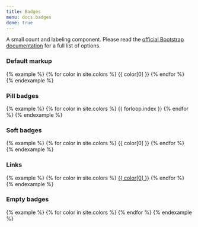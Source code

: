 ```yaml
---
title: Badges
menu: docs.badges
done: true
---
```


A small count and labeling component. Please read the [official Bootstrap documentation](https://getbootstrap.com/docs/4.3/components/badge/) for a full list of options.

### Default markup

{% example %}
{% for color in site.colors %}
<span class="badge bg-{{ color[0] }}">{{ color[0] }}</span>
{% endfor %}
{% endexample %}

### Pill badges

{% example %}
{% for color in site.colors %}
<span class="badge badge-pill bg-{{ color[0] }}">{{ forloop.index }}</span>
{% endfor %}
{% endexample %}


### Soft badges

{% example %}
{% for color in site.colors %}
<span class="badge bg-{{ color[0] }}-lt">{{ color[0] }}</span>
{% endfor %}
{% endexample %}


### Links

{% example %}
{% for color in site.colors %}
<a href="#" class="badge bg-{{ color[0] }}">{{ color[0] }}</a>
{% endfor %}
{% endexample %}


### Empty badges

{% example %}
{% for color in site.colors %}
<a href="#" class="badge bg-{{ color[0] }}"></a>
{% endfor %}
{% endexample %}
